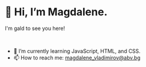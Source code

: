 <p><h1>👋 Hi, I’m Magdalene.</h1>
I'm gald to see you here!
</p>
<br>




- 🌱 I’m currently learning JavaScript, HTML, and CSS.
- 📫 How to reach me: magdalene_vladimirov@abv.bg

<!---
MGkwawi/MGkwawi is a ✨ special ✨ repository because its `README.md` (this file) appears on your GitHub profile.
You can click the Preview link to take a look at your changes.
--->
